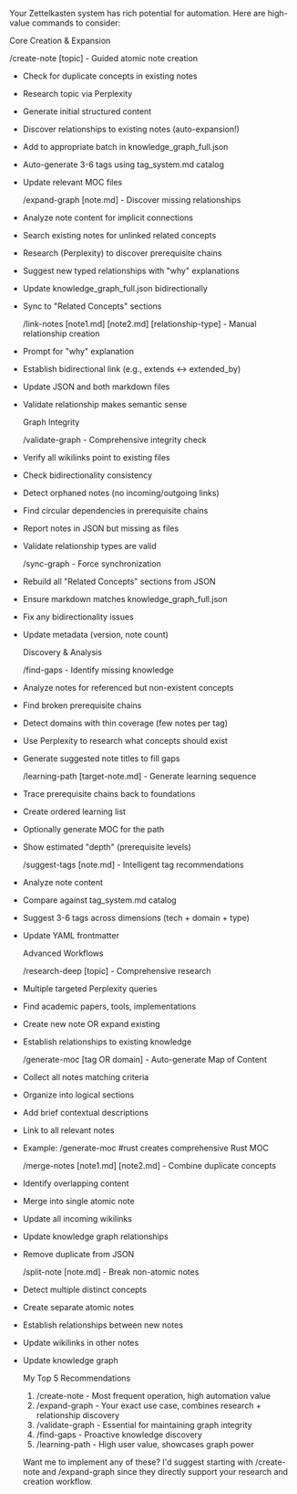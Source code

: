 Your Zettelkasten system has rich potential for automation. Here are high-value commands to consider:

  Core Creation & Expansion

  /create-note [topic] - Guided atomic note creation

- Check for duplicate concepts in existing notes
- Research topic via Perplexity
- Generate initial structured content
- Discover relationships to existing notes (auto-expansion!)
- Add to appropriate batch in knowledge_graph_full.json
- Auto-generate 3-6 tags using tag_system.md catalog
- Update relevant MOC files

  /expand-graph [note.md] - Discover missing relationships

- Analyze note content for implicit connections
- Search existing notes for unlinked related concepts
- Research (Perplexity) to discover prerequisite chains
- Suggest new typed relationships with "why" explanations
- Update knowledge_graph_full.json bidirectionally
- Sync to "Related Concepts" sections

  /link-notes [note1.md] [note2.md] [relationship-type] - Manual relationship creation

- Prompt for "why" explanation
- Establish bidirectional link (e.g., extends ↔ extended_by)
- Update JSON and both markdown files
- Validate relationship makes semantic sense

  Graph Integrity

  /validate-graph - Comprehensive integrity check

- Verify all wikilinks point to existing files
- Check bidirectionality consistency
- Detect orphaned notes (no incoming/outgoing links)
- Find circular dependencies in prerequisite chains
- Report notes in JSON but missing as files
- Validate relationship types are valid

  /sync-graph - Force synchronization

- Rebuild all "Related Concepts" sections from JSON
- Ensure markdown matches knowledge_graph_full.json
- Fix any bidirectionality issues
- Update metadata (version, note count)

  Discovery & Analysis

  /find-gaps - Identify missing knowledge

- Analyze notes for referenced but non-existent concepts
- Find broken prerequisite chains
- Detect domains with thin coverage (few notes per tag)
- Use Perplexity to research what concepts should exist
- Generate suggested note titles to fill gaps

  /learning-path [target-note.md] - Generate learning sequence

- Trace prerequisite chains back to foundations
- Create ordered learning list
- Optionally generate MOC for the path
- Show estimated "depth" (prerequisite levels)

  /suggest-tags [note.md] - Intelligent tag recommendations

- Analyze note content
- Compare against tag_system.md catalog
- Suggest 3-6 tags across dimensions (tech + domain + type)
- Update YAML frontmatter

  Advanced Workflows

  /research-deep [topic] - Comprehensive research

- Multiple targeted Perplexity queries
- Find academic papers, tools, implementations
- Create new note OR expand existing
- Establish relationships to existing knowledge

  /generate-moc [tag OR domain] - Auto-generate Map of Content

- Collect all notes matching criteria
- Organize into logical sections
- Add brief contextual descriptions
- Link to all relevant notes
- Example: /generate-moc #rust creates comprehensive Rust MOC

  /merge-notes [note1.md] [note2.md] - Combine duplicate concepts

- Identify overlapping content
- Merge into single atomic note
- Update all incoming wikilinks
- Update knowledge graph relationships
- Remove duplicate from JSON

  /split-note [note.md] - Break non-atomic notes

- Detect multiple distinct concepts
- Create separate atomic notes
- Establish relationships between new notes
- Update wikilinks in other notes
- Update knowledge graph

  My Top 5 Recommendations

  1. /create-note - Most frequent operation, high automation value
  2. /expand-graph - Your exact use case, combines research + relationship discovery
  3. /validate-graph - Essential for maintaining graph integrity
  4. /find-gaps - Proactive knowledge discovery
  5. /learning-path - High user value, showcases graph power

  Want me to implement any of these? I'd suggest starting with /create-note and /expand-graph since they directly support your research and creation workflow.
